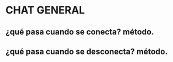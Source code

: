 # CHAT GENERAL

## ¿qué pasa cuando se conecta? método.

## ¿qué pasa cuando se desconecta? método.
